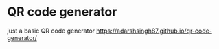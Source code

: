 # QR code generator
just a basic QR code generator
 https://adarshsingh87.github.io/qr-code-generator/
